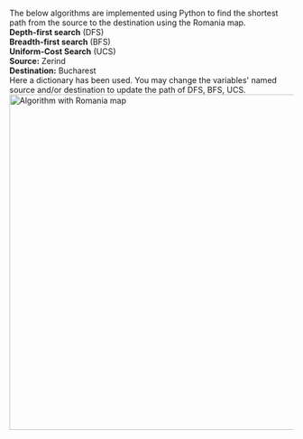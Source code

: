 The below algorithms are implemented using Python to find the shortest path from the source to the destination using the Romania map. <br>
**Depth-first search** (DFS)<br>
**Breadth-first search** (BFS)<br>
**Uniform-Cost Search** (UCS)<br>
**Source:** Zerind <br>
**Destination:** Bucharest<br>
Here a dictionary has been used. You may change the variables' named source and/or destination to update the path of DFS, BFS, UCS.<br>
<img width="594" alt="Algorithm with Romania map" src="https://github.com/stabakdas/algorithm-romania-map/assets/132155297/5242025c-5f96-4b4f-b87a-5546cd5f8ee2">




